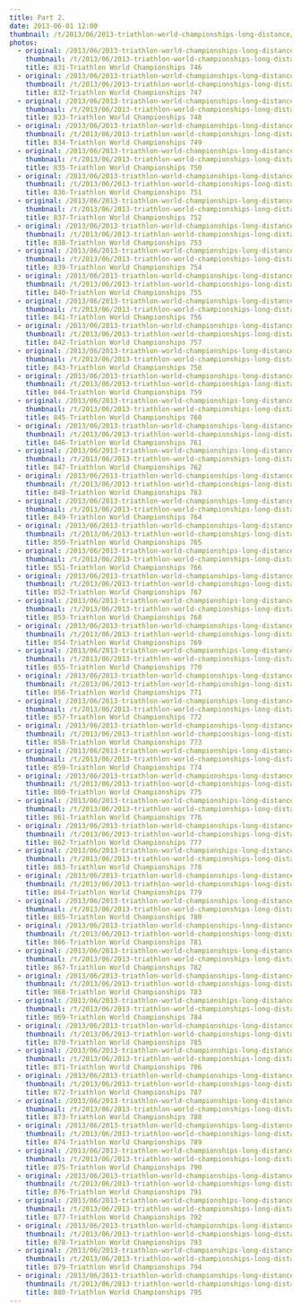 ```yaml
---
title: Part 2.
date: 2013-06-01 12:00
thumbnail: /t/2013/06/2013-triathlon-world-championships-long-distance/finish-line/part-2/831-triathlon-world-championships-746.jpg
photos:
  - original: /2013/06/2013-triathlon-world-championships-long-distance/finish-line/part-2/831-triathlon-world-championships-746.jpg
    thumbnail: /t/2013/06/2013-triathlon-world-championships-long-distance/finish-line/part-2/831-triathlon-world-championships-746.jpg
    title: 831-Triathlon World Championships 746
  - original: /2013/06/2013-triathlon-world-championships-long-distance/finish-line/part-2/832-triathlon-world-championships-747.jpg
    thumbnail: /t/2013/06/2013-triathlon-world-championships-long-distance/finish-line/part-2/832-triathlon-world-championships-747.jpg
    title: 832-Triathlon World Championships 747
  - original: /2013/06/2013-triathlon-world-championships-long-distance/finish-line/part-2/833-triathlon-world-championships-748.jpg
    thumbnail: /t/2013/06/2013-triathlon-world-championships-long-distance/finish-line/part-2/833-triathlon-world-championships-748.jpg
    title: 833-Triathlon World Championships 748
  - original: /2013/06/2013-triathlon-world-championships-long-distance/finish-line/part-2/834-triathlon-world-championships-749.jpg
    thumbnail: /t/2013/06/2013-triathlon-world-championships-long-distance/finish-line/part-2/834-triathlon-world-championships-749.jpg
    title: 834-Triathlon World Championships 749
  - original: /2013/06/2013-triathlon-world-championships-long-distance/finish-line/part-2/835-triathlon-world-championships-750.jpg
    thumbnail: /t/2013/06/2013-triathlon-world-championships-long-distance/finish-line/part-2/835-triathlon-world-championships-750.jpg
    title: 835-Triathlon World Championships 750
  - original: /2013/06/2013-triathlon-world-championships-long-distance/finish-line/part-2/836-triathlon-world-championships-751.jpg
    thumbnail: /t/2013/06/2013-triathlon-world-championships-long-distance/finish-line/part-2/836-triathlon-world-championships-751.jpg
    title: 836-Triathlon World Championships 751
  - original: /2013/06/2013-triathlon-world-championships-long-distance/finish-line/part-2/837-triathlon-world-championships-752.jpg
    thumbnail: /t/2013/06/2013-triathlon-world-championships-long-distance/finish-line/part-2/837-triathlon-world-championships-752.jpg
    title: 837-Triathlon World Championships 752
  - original: /2013/06/2013-triathlon-world-championships-long-distance/finish-line/part-2/838-triathlon-world-championships-753.jpg
    thumbnail: /t/2013/06/2013-triathlon-world-championships-long-distance/finish-line/part-2/838-triathlon-world-championships-753.jpg
    title: 838-Triathlon World Championships 753
  - original: /2013/06/2013-triathlon-world-championships-long-distance/finish-line/part-2/839-triathlon-world-championships-754.jpg
    thumbnail: /t/2013/06/2013-triathlon-world-championships-long-distance/finish-line/part-2/839-triathlon-world-championships-754.jpg
    title: 839-Triathlon World Championships 754
  - original: /2013/06/2013-triathlon-world-championships-long-distance/finish-line/part-2/840-triathlon-world-championships-755.jpg
    thumbnail: /t/2013/06/2013-triathlon-world-championships-long-distance/finish-line/part-2/840-triathlon-world-championships-755.jpg
    title: 840-Triathlon World Championships 755
  - original: /2013/06/2013-triathlon-world-championships-long-distance/finish-line/part-2/841-triathlon-world-championships-756.jpg
    thumbnail: /t/2013/06/2013-triathlon-world-championships-long-distance/finish-line/part-2/841-triathlon-world-championships-756.jpg
    title: 841-Triathlon World Championships 756
  - original: /2013/06/2013-triathlon-world-championships-long-distance/finish-line/part-2/842-triathlon-world-championships-757.jpg
    thumbnail: /t/2013/06/2013-triathlon-world-championships-long-distance/finish-line/part-2/842-triathlon-world-championships-757.jpg
    title: 842-Triathlon World Championships 757
  - original: /2013/06/2013-triathlon-world-championships-long-distance/finish-line/part-2/843-triathlon-world-championships-758.jpg
    thumbnail: /t/2013/06/2013-triathlon-world-championships-long-distance/finish-line/part-2/843-triathlon-world-championships-758.jpg
    title: 843-Triathlon World Championships 758
  - original: /2013/06/2013-triathlon-world-championships-long-distance/finish-line/part-2/844-triathlon-world-championships-759.jpg
    thumbnail: /t/2013/06/2013-triathlon-world-championships-long-distance/finish-line/part-2/844-triathlon-world-championships-759.jpg
    title: 844-Triathlon World Championships 759
  - original: /2013/06/2013-triathlon-world-championships-long-distance/finish-line/part-2/845-triathlon-world-championships-760.jpg
    thumbnail: /t/2013/06/2013-triathlon-world-championships-long-distance/finish-line/part-2/845-triathlon-world-championships-760.jpg
    title: 845-Triathlon World Championships 760
  - original: /2013/06/2013-triathlon-world-championships-long-distance/finish-line/part-2/846-triathlon-world-championships-761.jpg
    thumbnail: /t/2013/06/2013-triathlon-world-championships-long-distance/finish-line/part-2/846-triathlon-world-championships-761.jpg
    title: 846-Triathlon World Championships 761
  - original: /2013/06/2013-triathlon-world-championships-long-distance/finish-line/part-2/847-triathlon-world-championships-762.jpg
    thumbnail: /t/2013/06/2013-triathlon-world-championships-long-distance/finish-line/part-2/847-triathlon-world-championships-762.jpg
    title: 847-Triathlon World Championships 762
  - original: /2013/06/2013-triathlon-world-championships-long-distance/finish-line/part-2/848-triathlon-world-championships-763.jpg
    thumbnail: /t/2013/06/2013-triathlon-world-championships-long-distance/finish-line/part-2/848-triathlon-world-championships-763.jpg
    title: 848-Triathlon World Championships 763
  - original: /2013/06/2013-triathlon-world-championships-long-distance/finish-line/part-2/849-triathlon-world-championships-764.jpg
    thumbnail: /t/2013/06/2013-triathlon-world-championships-long-distance/finish-line/part-2/849-triathlon-world-championships-764.jpg
    title: 849-Triathlon World Championships 764
  - original: /2013/06/2013-triathlon-world-championships-long-distance/finish-line/part-2/850-triathlon-world-championships-765.jpg
    thumbnail: /t/2013/06/2013-triathlon-world-championships-long-distance/finish-line/part-2/850-triathlon-world-championships-765.jpg
    title: 850-Triathlon World Championships 765
  - original: /2013/06/2013-triathlon-world-championships-long-distance/finish-line/part-2/851-triathlon-world-championships-766.jpg
    thumbnail: /t/2013/06/2013-triathlon-world-championships-long-distance/finish-line/part-2/851-triathlon-world-championships-766.jpg
    title: 851-Triathlon World Championships 766
  - original: /2013/06/2013-triathlon-world-championships-long-distance/finish-line/part-2/852-triathlon-world-championships-767.jpg
    thumbnail: /t/2013/06/2013-triathlon-world-championships-long-distance/finish-line/part-2/852-triathlon-world-championships-767.jpg
    title: 852-Triathlon World Championships 767
  - original: /2013/06/2013-triathlon-world-championships-long-distance/finish-line/part-2/853-triathlon-world-championships-768.jpg
    thumbnail: /t/2013/06/2013-triathlon-world-championships-long-distance/finish-line/part-2/853-triathlon-world-championships-768.jpg
    title: 853-Triathlon World Championships 768
  - original: /2013/06/2013-triathlon-world-championships-long-distance/finish-line/part-2/854-triathlon-world-championships-769.jpg
    thumbnail: /t/2013/06/2013-triathlon-world-championships-long-distance/finish-line/part-2/854-triathlon-world-championships-769.jpg
    title: 854-Triathlon World Championships 769
  - original: /2013/06/2013-triathlon-world-championships-long-distance/finish-line/part-2/855-triathlon-world-championships-770.jpg
    thumbnail: /t/2013/06/2013-triathlon-world-championships-long-distance/finish-line/part-2/855-triathlon-world-championships-770.jpg
    title: 855-Triathlon World Championships 770
  - original: /2013/06/2013-triathlon-world-championships-long-distance/finish-line/part-2/856-triathlon-world-championships-771.jpg
    thumbnail: /t/2013/06/2013-triathlon-world-championships-long-distance/finish-line/part-2/856-triathlon-world-championships-771.jpg
    title: 856-Triathlon World Championships 771
  - original: /2013/06/2013-triathlon-world-championships-long-distance/finish-line/part-2/857-triathlon-world-championships-772.jpg
    thumbnail: /t/2013/06/2013-triathlon-world-championships-long-distance/finish-line/part-2/857-triathlon-world-championships-772.jpg
    title: 857-Triathlon World Championships 772
  - original: /2013/06/2013-triathlon-world-championships-long-distance/finish-line/part-2/858-triathlon-world-championships-773.jpg
    thumbnail: /t/2013/06/2013-triathlon-world-championships-long-distance/finish-line/part-2/858-triathlon-world-championships-773.jpg
    title: 858-Triathlon World Championships 773
  - original: /2013/06/2013-triathlon-world-championships-long-distance/finish-line/part-2/859-triathlon-world-championships-774.jpg
    thumbnail: /t/2013/06/2013-triathlon-world-championships-long-distance/finish-line/part-2/859-triathlon-world-championships-774.jpg
    title: 859-Triathlon World Championships 774
  - original: /2013/06/2013-triathlon-world-championships-long-distance/finish-line/part-2/860-triathlon-world-championships-775.jpg
    thumbnail: /t/2013/06/2013-triathlon-world-championships-long-distance/finish-line/part-2/860-triathlon-world-championships-775.jpg
    title: 860-Triathlon World Championships 775
  - original: /2013/06/2013-triathlon-world-championships-long-distance/finish-line/part-2/861-triathlon-world-championships-776.jpg
    thumbnail: /t/2013/06/2013-triathlon-world-championships-long-distance/finish-line/part-2/861-triathlon-world-championships-776.jpg
    title: 861-Triathlon World Championships 776
  - original: /2013/06/2013-triathlon-world-championships-long-distance/finish-line/part-2/862-triathlon-world-championships-777.jpg
    thumbnail: /t/2013/06/2013-triathlon-world-championships-long-distance/finish-line/part-2/862-triathlon-world-championships-777.jpg
    title: 862-Triathlon World Championships 777
  - original: /2013/06/2013-triathlon-world-championships-long-distance/finish-line/part-2/863-triathlon-world-championships-778.jpg
    thumbnail: /t/2013/06/2013-triathlon-world-championships-long-distance/finish-line/part-2/863-triathlon-world-championships-778.jpg
    title: 863-Triathlon World Championships 778
  - original: /2013/06/2013-triathlon-world-championships-long-distance/finish-line/part-2/864-triathlon-world-championships-779.jpg
    thumbnail: /t/2013/06/2013-triathlon-world-championships-long-distance/finish-line/part-2/864-triathlon-world-championships-779.jpg
    title: 864-Triathlon World Championships 779
  - original: /2013/06/2013-triathlon-world-championships-long-distance/finish-line/part-2/865-triathlon-world-championships-780.jpg
    thumbnail: /t/2013/06/2013-triathlon-world-championships-long-distance/finish-line/part-2/865-triathlon-world-championships-780.jpg
    title: 865-Triathlon World Championships 780
  - original: /2013/06/2013-triathlon-world-championships-long-distance/finish-line/part-2/866-triathlon-world-championships-781.jpg
    thumbnail: /t/2013/06/2013-triathlon-world-championships-long-distance/finish-line/part-2/866-triathlon-world-championships-781.jpg
    title: 866-Triathlon World Championships 781
  - original: /2013/06/2013-triathlon-world-championships-long-distance/finish-line/part-2/867-triathlon-world-championships-782.jpg
    thumbnail: /t/2013/06/2013-triathlon-world-championships-long-distance/finish-line/part-2/867-triathlon-world-championships-782.jpg
    title: 867-Triathlon World Championships 782
  - original: /2013/06/2013-triathlon-world-championships-long-distance/finish-line/part-2/868-triathlon-world-championships-783.jpg
    thumbnail: /t/2013/06/2013-triathlon-world-championships-long-distance/finish-line/part-2/868-triathlon-world-championships-783.jpg
    title: 868-Triathlon World Championships 783
  - original: /2013/06/2013-triathlon-world-championships-long-distance/finish-line/part-2/869-triathlon-world-championships-784.jpg
    thumbnail: /t/2013/06/2013-triathlon-world-championships-long-distance/finish-line/part-2/869-triathlon-world-championships-784.jpg
    title: 869-Triathlon World Championships 784
  - original: /2013/06/2013-triathlon-world-championships-long-distance/finish-line/part-2/870-triathlon-world-championships-785.jpg
    thumbnail: /t/2013/06/2013-triathlon-world-championships-long-distance/finish-line/part-2/870-triathlon-world-championships-785.jpg
    title: 870-Triathlon World Championships 785
  - original: /2013/06/2013-triathlon-world-championships-long-distance/finish-line/part-2/871-triathlon-world-championships-786.jpg
    thumbnail: /t/2013/06/2013-triathlon-world-championships-long-distance/finish-line/part-2/871-triathlon-world-championships-786.jpg
    title: 871-Triathlon World Championships 786
  - original: /2013/06/2013-triathlon-world-championships-long-distance/finish-line/part-2/872-triathlon-world-championships-787.jpg
    thumbnail: /t/2013/06/2013-triathlon-world-championships-long-distance/finish-line/part-2/872-triathlon-world-championships-787.jpg
    title: 872-Triathlon World Championships 787
  - original: /2013/06/2013-triathlon-world-championships-long-distance/finish-line/part-2/873-triathlon-world-championships-788.jpg
    thumbnail: /t/2013/06/2013-triathlon-world-championships-long-distance/finish-line/part-2/873-triathlon-world-championships-788.jpg
    title: 873-Triathlon World Championships 788
  - original: /2013/06/2013-triathlon-world-championships-long-distance/finish-line/part-2/874-triathlon-world-championships-789.jpg
    thumbnail: /t/2013/06/2013-triathlon-world-championships-long-distance/finish-line/part-2/874-triathlon-world-championships-789.jpg
    title: 874-Triathlon World Championships 789
  - original: /2013/06/2013-triathlon-world-championships-long-distance/finish-line/part-2/875-triathlon-world-championships-790.jpg
    thumbnail: /t/2013/06/2013-triathlon-world-championships-long-distance/finish-line/part-2/875-triathlon-world-championships-790.jpg
    title: 875-Triathlon World Championships 790
  - original: /2013/06/2013-triathlon-world-championships-long-distance/finish-line/part-2/876-triathlon-world-championships-791.jpg
    thumbnail: /t/2013/06/2013-triathlon-world-championships-long-distance/finish-line/part-2/876-triathlon-world-championships-791.jpg
    title: 876-Triathlon World Championships 791
  - original: /2013/06/2013-triathlon-world-championships-long-distance/finish-line/part-2/877-triathlon-world-championships-792.jpg
    thumbnail: /t/2013/06/2013-triathlon-world-championships-long-distance/finish-line/part-2/877-triathlon-world-championships-792.jpg
    title: 877-Triathlon World Championships 792
  - original: /2013/06/2013-triathlon-world-championships-long-distance/finish-line/part-2/878-triathlon-world-championships-793.jpg
    thumbnail: /t/2013/06/2013-triathlon-world-championships-long-distance/finish-line/part-2/878-triathlon-world-championships-793.jpg
    title: 878-Triathlon World Championships 793
  - original: /2013/06/2013-triathlon-world-championships-long-distance/finish-line/part-2/879-triathlon-world-championships-794.jpg
    thumbnail: /t/2013/06/2013-triathlon-world-championships-long-distance/finish-line/part-2/879-triathlon-world-championships-794.jpg
    title: 879-Triathlon World Championships 794
  - original: /2013/06/2013-triathlon-world-championships-long-distance/finish-line/part-2/880-triathlon-world-championships-795.jpg
    thumbnail: /t/2013/06/2013-triathlon-world-championships-long-distance/finish-line/part-2/880-triathlon-world-championships-795.jpg
    title: 880-Triathlon World Championships 795
---
```

